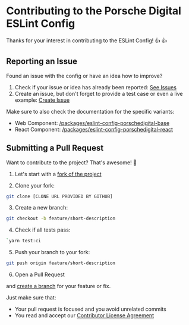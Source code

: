# Contributing to the Porsche Digital ESLint Config

Thanks for your interest in contributing to the ESLint Config! :thumbsup: :thumbsup:

## Reporting an Issue

Found an issue with the config or have an idea how to improve?

1. Check if your issue or idea has already been reported: [See Issues](https://github.com/porscheofficial/eslint-config-porschedigital/issues)
2. Create an issue, but don't forget to provide a test case or even a live example: [Create Issue](https://github.com/porscheofficial/eslint-config-porschedigital/issues/new)

Make sure to also check the documentation for the specific variants:

- Web Component: [/packages/eslint-config-porschedigital-base](/packages/eslint-config-porschedigital-base)
- React Component: [/packages/eslint-config-porschedigital-react](/packages/eslint-config-porschedigital-react)

## Submitting a Pull Request

Want to contribute to the project? That's awesome! :tada:

1. Let's start with a [fork of the project](https://github.com/porscheofficial/eslint-config-porschedigital/fork)

2. Clone your fork:

```sh
git clone [CLONE URL PROVIDED BY GITHUB]
```

3. Create a new branch:

```sh
git checkout -b feature/short-description
```

4. Check if all tests pass:

```sh
`yarn test:ci
```

5. Push your branch to your fork:

```sh
git push origin feature/short-description
```

6. Open a Pull Request

and [create a branch](https://git-scm.com/book/en/v2/Git-Branching-Basic-Branching-and-Merging) for your feature or fix.

Just make sure that:

- Your pull request is focused and you avoid unrelated commits
- You read and accept our [Contributor License Agreement](/CONTRIBUTOR_LICENSE_AGREEMENT.md)

